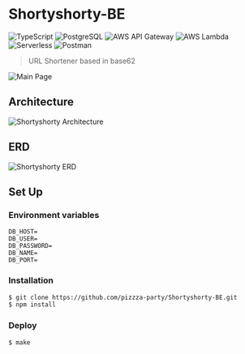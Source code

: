 # Shortyshorty-BE

![TypeScript](https://img.shields.io/badge/TypeScript-%233178C6?style=flat&logo=TypeScript&logoColor=white)
![PostgreSQL](https://img.shields.io/badge/PostgreSQL-4169E1?stype=flat&logo=postgresql&logoColor=white)
![AWS API Gateway](https://img.shields.io/badge/Amazon_API_Gateway-FF4F8B?style=flat&logo=amazonapigateway&logoColor=white)
![AWS Lambda](https://img.shields.io/badge/AWS_Lambda-FF9900?style=flat&logo=awslambda&logoColor=white)
![Serverless](https://img.shields.io/badge/Serverless-FD5750?style=flat&logo=serverless&logoColor=white)
![Postman](https://img.shields.io/badge/Postman-FF6C37?style=flat&logo=postman&logoColor=white)

> URL Shortener based in base62

![Main Page](https://github.com/pizzza-party/Shortyshorty-BE/assets/67633810/1046e368-af19-4fcf-bf80-e9b4186f98d5)

## Architecture

![Shortyshorty Architecture](https://github.com/pizzza-party/Shortyshorty-BE/assets/67633810/08f873f3-24a4-4d9d-9e73-5d73985b6710)

## ERD

![Shortyshorty ERD](https://github.com/pizzza-party/Shortyshorty-BE/assets/67633810/3b2e819e-77de-4a57-b603-508fe2dd1245)

## Set Up

### Environment variables

```
DB_HOST=
DB_USER=
DB_PASSWORD=
DB_NAME=
DB_PORT=
```

### Installation

```bash
$ git clone https://github.com/pizzza-party/Shortyshorty-BE.git
$ npm install
```

### Deploy

```bash
$ make
```
